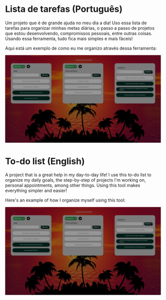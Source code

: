 # Lista de tarefas (Português)
Um projeto que é de grande ajuda no meu dia a dia! Uso essa lista de tarefas para organizar minhas metas diárias, o passo a passo de projetos que estou desenvolvendo, compromissos pessoais, entre outras coisas. Usando essa ferramenta, tudo fica mais simples e mais fáceis!

Aqui está um exemplo de como eu me organizo através dessa ferramenta:

<img src="./img/listadetarefas.jpg">


# To-do list (English)
A project that is a great help in my day-to-day life! I use this to-do list to organize my daily goals, the step-by-step of projects I'm working on, personal appointments, among other things. Using this tool makes everything simpler and easier!

Here's an example of how I organize myself using this tool:

<img src="./img/listadetarefas.jpg">
